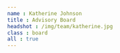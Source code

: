 ```yaml
---
name : Katherine Johnson
title : Advisory Board
headshot : /img/team/katherine.jpg
class : board
all : true
---
```

